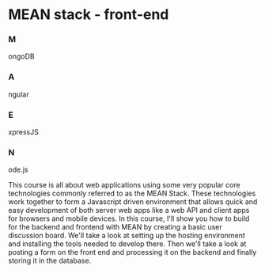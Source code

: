 # MEAN stack - front-end

<h3>M</h3>ongoDB<h3>A</h3>ngular<h3>E</h3>xpressJS<h3>N</h3>ode.js

This course is all about web applications using some very popular core technologies commonly referred to as the MEAN Stack. These technologies work together to form a Javascript driven environment that allows quick and easy development of both server web apps like a web API and client apps for browsers and mobile devices. In this course, I'll show you how to build for the backend and frontend with MEAN by creating a basic user discussion board. We'll take a look at setting up the hosting environment and installing the tools needed to develop there. Then we'll take a look at posting a form on the front end and processing it on the backend and finally storing it in the database.
